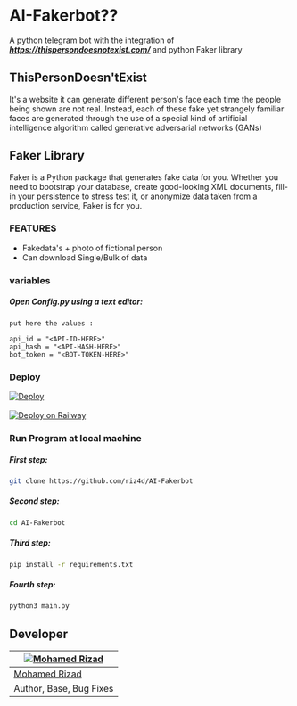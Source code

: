 # AI-Fakerbot??

A  python telegram bot with the integration of **_https://thispersondoesnotexist.com/_** and python Faker library

## ThisPersonDoesn'tExist

It's a website it can generate different person's face each time the people being shown are not real. Instead, each of these fake yet strangely familiar faces are generated through the use of a special kind of artificial intelligence algorithm called generative adversarial networks (GANs)

## Faker Library

Faker is a Python package that generates fake data for you. Whether you need to bootstrap your database, create good-looking XML documents, fill-in your persistence to stress test it, or anonymize data taken from a production service, Faker is for you.

### FEATURES
 - Fakedata's + photo of fictional person
 - Can download Single/Bulk of data
 
 ### variables
 
 ##### Open Config.py using a text editor:

```
put here the values :

api_id = "<API-ID-HERE>"
api_hash = "<API-HASH-HERE>"
bot_token = "<BOT-TOKEN-HERE>"
```


 ### Deploy
 [![Deploy](https://www.herokucdn.com/deploy/button.svg)](https://heroku.com/deploy?template=https://github.com/riz4d/AI-Fakerbot)<br><br>
 [![Deploy on Railway](https://railway.app/button.svg)](https://railway.app/new/template?template=https://github.com/riz4d/AI-Fakerbot)

 
### Run Program at local machine


##### First step:

```sh
git clone https://github.com/riz4d/AI-Fakerbot
```

##### Second step:

```sh
cd AI-Fakerbot
```

##### Third step:

```sh
pip install -r requirements.txt
```

##### Fourth step:

```sh
python3 main.py
```

## Developer

[![Mohamed Rizad](https://github.com/riz4d.png?size=100)](https://github.com/riz4d) |
----|
[Mohamed Rizad](https://t.me/riz4d) |
Author, Base, Bug Fixes  |
